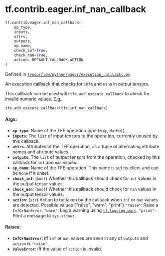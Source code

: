 <div itemscope itemtype="http://developers.google.com/ReferenceObject">
<meta itemprop="name" content="tf.contrib.eager.inf_nan_callback" />
<meta itemprop="path" content="Stable" />
</div>

# tf.contrib.eager.inf_nan_callback

``` python
tf.contrib.eager.inf_nan_callback(
    op_type,
    inputs,
    attrs,
    outputs,
    op_name,
    check_inf=True,
    check_nan=True,
    action=_DEFAULT_CALLBACK_ACTION
)
```



Defined in [`tensorflow/python/eager/execution_callbacks.py`](/code/stable/tensorflow/python/eager/execution_callbacks.py).

An execution callback that checks for `inf`s and `nan`s in output tensors.

This callback can be used with `tfe.add_execute_callback` to check for invalid
numeric values. E.g.,
```python
tfe.add_execute_callback(tfe.inf_nan_callback)
```

#### Args:

* <b>`op_type`</b>: Name of the TFE operation type (e.g., `MatMul`).
* <b>`inputs`</b>: The `list` of input tensors to the operation, currently unused by
    this callback.
* <b>`attrs`</b>: Attributes of the TFE operation, as a tuple of alternating attribute
    names and attribute values.
* <b>`outputs`</b>: The `list` of output tensors from the operation, checked by this
    callback for `inf` and `nan` values.
* <b>`op_name`</b>: Name of the TFE operation. This name is set by client and can be
    `None` if it unset.
* <b>`check_inf`</b>: (`bool`) Whether this callback should check for `inf` values in
    the output tensor values.
* <b>`check_nan`</b>: (`bool`) Whether this callback should check for `nan` values in
    the output tensor values.
* <b>`action`</b>: (`str`) Action to be taken by the callback when `inf` or `nan`
    values are detected. Possible values {"raise", "warn", "print"}
    `"raise"`: Raise a `InfOrNanError`.
    `"warn"`: Log a warning using <a href="../../../tf/logging/warn.md"><code>tf.logging.warn</code></a>.
    `"print"`: Print a message to `sys.stdout`.


#### Raises:

* <b>`InfOrNanError`</b>: iff `inf` or `nan` values are seen in any of `outputs` and
    `action` is `"raise"`.
* <b>`ValueError`</b>: iff the value of `action` is invalid.